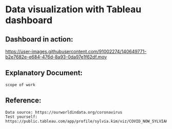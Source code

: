 # Data visualization with Tableau dashboard
## Dashboard in action:
https://user-images.githubusercontent.com/91002274/140649771-b2e7682e-e684-476d-8a93-0da97e1f62df.mov
## Explanatory Document:
    scope of work
## Reference:
    Data source: https://ourworldindata.org/coronavirus
    Test yourself: https://public.tableau.com/app/profile/sylvia.kim/viz/COVID_NOW_SYLVIAKIM/COVID_NOW
